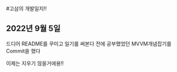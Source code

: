 #고삼의 개발일지!!

## 2022년 9월 5일
드디어 README를 꾸미고
일기를 써본다 
전에 공부했었던 MVVM개념잡기를 Commit을 했다

이제는 지우기 않을거에용!!
